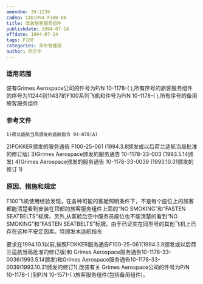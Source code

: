 ```yaml
---
amendno: 39-1239
cadno: CAD1994-F100-08
title: 改装旅客服务组件
publishdate: 1994-07-14
effdate: 1994-07-14
tags: F100
categories: 华东管理局
author: 何正华
---
```


### 适用范围 
装有Grimes Aerospace公司的件号为P/N 10-1178-( ),所有序号的旅客服务组件的序号为11244到11437的F100系列飞机和件号为P/N 10-1178-( ),所有序号的备用旅客服务组件

### 参考文件
    1)荷兰适航当局颁发的适航指令 94-078(A) 
2)FOKKER颁发的服务通告 F100-25-061 (1994.3.8颁发或以后荷兰适航当局批准的修订版) 
    3)Grimes Aerospace颁发的服务通告 10-1178-33-003 (1993.5.14颁发) 
    4)Grimes Aerospace颁发的服务通告 10-1178-33-0039 (1993.10.31颁发的修订 1) 


### 原因、措施和规定 
F100飞机使用经验发现，在各种可能的客舱照明条件下，不是每个座位上的旅客都能清楚看到安装在顶部的旅客服务组件上面的“NO SMOKING”和“FASTEN SEATBELTS”标牌，另外,从客舱后空中服务员座位也不能清楚的看到“NO SMOKING”和“FASTEN SEATBELTS”标牌。由于已证实在同型号的其他飞机上已存在这种不安定因素。特颁发本适航指令
  
要求在1994.10.1以前,按照FOKKER服务通告F100-25-061(1994.3.8颁发或以后荷兰适航当局批准的修订版)和 Grimes Aerospace服务通告10-1178-33-0036(1993.5.14颁发)和Grimes Aerospace服务通告10-1178-33-0039(1993.10.31颁发的修订1),改装有关 Grimes Aerospace公司的件号为P/N 10-1178-( )到P/N 10-1571-( )旅客服务组件(包括备用组件)。
